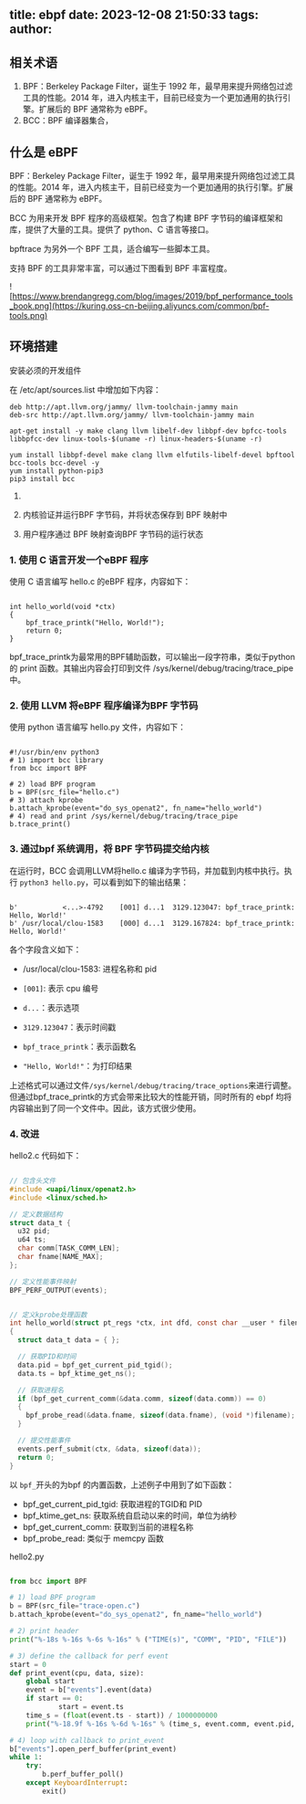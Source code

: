 title: ebpf
date: 2023-12-08 21:50:33
tags:
author:
---
## 相关术语

1. BPF：Berkeley Package Filter，诞生于 1992 年，最早用来提升网络包过滤工具的性能。2014 年，进入内核主干，目前已经变为一个更加通用的执行引擎。扩展后的 BPF 通常称为 eBPF。
2. BCC：BPF 编译器集合，


## 什么是 eBPF

BPF：Berkeley Package Filter，诞生于 1992 年，最早用来提升网络包过滤工具的性能。2014 年，进入内核主干，目前已经变为一个更加通用的执行引擎。扩展后的 BPF 通常称为 eBPF。

BCC 为用来开发 BPF 程序的高级框架。包含了构建 BPF 字节码的编译框架和库，提供了大量的工具。提供了 python、C 语言等接口。

bpftrace 为另外一个 BPF 工具，适合编写一些脚本工具。

支持 BPF 的工具非常丰富，可以通过下图看到 BPF 丰富程度。

![https://www.brendangregg.com/blog/images/2019/bpf_performance_tools_book.png](https://kuring.oss-cn-beijing.aliyuncs.com/common/bpf-tools.png)


## 环境搭建



安装必须的开发组件



在 /etc/apt/sources.list 中增加如下内容：

```
deb http://apt.llvm.org/jammy/ llvm-toolchain-jammy main
deb-src http://apt.llvm.org/jammy/ llvm-toolchain-jammy main
```



```
apt-get install -y make clang llvm libelf-dev libbpf-dev bpfcc-tools libbpfcc-dev linux-tools-$(uname -r) linux-headers-$(uname -r)
```



```
yum install libbpf-devel make clang llvm elfutils-libelf-devel bpftool bcc-tools bcc-devel -y
yum install python-pip3
pip3 install bcc
```

1. 

2. 内核验证并运行BPF 字节码，并将状态保存到 BPF 映射中

3. 用户程序通过 BPF 映射查询BPF 字节码的运行状态

   

### 1. 使用 C 语言开发一个eBPF 程序

使用 C 语言编写 hello.c 的eBPF 程序，内容如下：

```

int hello_world(void *ctx)
{
    bpf_trace_printk("Hello, World!");
    return 0;
}
```

bpf_trace_printk为最常用的BPF辅助函数，可以输出一段字符串，类似于python 的 print 函数。其输出内容会打印到文件 /sys/kernel/debug/tracing/trace_pipe 中。

### 2. 使用 LLVM 将eBPF 程序编译为BPF 字节码

使用 python 语言编写 hello.py 文件，内容如下：

```

#!/usr/bin/env python3
# 1) import bcc library
from bcc import BPF

# 2) load BPF program
b = BPF(src_file="hello.c")
# 3) attach kprobe
b.attach_kprobe(event="do_sys_openat2", fn_name="hello_world")
# 4) read and print /sys/kernel/debug/tracing/trace_pipe
b.trace_print()
```

### 3. 通过bpf 系统调用，将 BPF 字节码提交给内核

在运行时，BCC 会调用LLVM将hello.c 编译为字节码，并加载到内核中执行。执行 `python3 hello.py`，可以看到如下的输出结果：

```

b'           <...>-4792    [001] d...1  3129.123047: bpf_trace_printk: Hello, World!'
b' /usr/local/clou-1583    [000] d...1  3129.167824: bpf_trace_printk: Hello, World!'
```

各个字段含义如下：

- /usr/local/clou-1583: 进程名称和 pid

- `[001]`: 表示 cpu 编号
- `d...`：表示选项
- `3129.123047`：表示时间戳
- `bpf_trace_printk`：表示函数名
- `"Hello, World!"`：为打印结果

上述格式可以通过文件`/sys/kernel/debug/tracing/trace_options`来进行调整。但通过bpf_trace_printk的方式会带来比较大的性能开销，同时所有的 ebpf 均将内容输出到了同一个文件中。因此，该方式很少使用。

### 4. 改进

hello2.c 代码如下：

```c

// 包含头文件
#include <uapi/linux/openat2.h>
#include <linux/sched.h>

// 定义数据结构
struct data_t {
  u32 pid;
  u64 ts;
  char comm[TASK_COMM_LEN];
  char fname[NAME_MAX];
};

// 定义性能事件映射
BPF_PERF_OUTPUT(events);


// 定义kprobe处理函数
int hello_world(struct pt_regs *ctx, int dfd, const char __user * filename, struct open_how *how)
{
  struct data_t data = { };

  // 获取PID和时间
  data.pid = bpf_get_current_pid_tgid();
  data.ts = bpf_ktime_get_ns();

  // 获取进程名
  if (bpf_get_current_comm(&data.comm, sizeof(data.comm)) == 0)
  {
    bpf_probe_read(&data.fname, sizeof(data.fname), (void *)filename);
  }

  // 提交性能事件
  events.perf_submit(ctx, &data, sizeof(data));
  return 0;
}
```

以 `bpf_`开头的为bpf 的内置函数，上述例子中用到了如下函数：

- bpf_get_current_pid_tgid: 获取进程的TGID和 PID
- bpf_ktime_get_ns: 获取系统自启动以来的时间，单位为纳秒
- bpf_get_current_comm: 获取到当前的进程名称
- bpf_probe_read: 类似于 memcpy 函数

hello2.py

```python

from bcc import BPF

# 1) load BPF program
b = BPF(src_file="trace-open.c")
b.attach_kprobe(event="do_sys_openat2", fn_name="hello_world")

# 2) print header
print("%-18s %-16s %-6s %-16s" % ("TIME(s)", "COMM", "PID", "FILE"))

# 3) define the callback for perf event
start = 0
def print_event(cpu, data, size):
    global start
    event = b["events"].event(data)
    if start == 0:
            start = event.ts
    time_s = (float(event.ts - start)) / 1000000000
    print("%-18.9f %-16s %-6d %-16s" % (time_s, event.comm, event.pid, event.fname))

# 4) loop with callback to print_event
b["events"].open_perf_buffer(print_event)
while 1:
    try:
        b.perf_buffer_poll()
    except KeyboardInterrupt:
        exit()
```